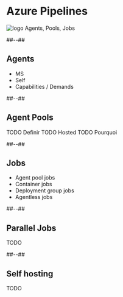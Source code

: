 <!-- .slide: class="transition bg-blue" -->

# Azure Pipelines
![logo](./assets/images/services/pipelines/logo.svg)
Agents, Pools, Jobs

##--##
## Agents
- MS
- Self
- Capabilities / Demands

##--##
## Agent Pools
TODO Definir
TODO Hosted 
TODO Pourquoi


##--##
## Jobs

- Agent pool jobs
- Container jobs
- Deployment group jobs
- Agentless jobs


##--##
## Parallel Jobs
TODO 



##--##
## Self hosting
TODO 
